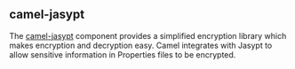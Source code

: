 ## camel-jasypt

The [camel-jasypt](http://camel.apache.org/jasypt.html) component provides a simplified encryption library which makes encryption and decryption easy. Camel integrates with Jasypt to allow sensitive information in Properties files to be encrypted.